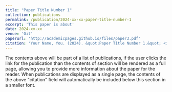 ```yaml
---
title: "Paper Title Number 1"
collection: publications
permalink: /publication/2024-xx-xx-paper-title-number-1
excerpt: 'This paper is about'
date: 2024-xx-xx
venue: 'Git'
paperurl: 'http://academicpages.github.io/files/paper3.pdf'
citation: 'Your Name, You. (2024). &quot;Paper Title Number 1.&quot; <i>Git</i>. 1(3).'
---
```


The contents above will be part of a list of publications, if the user clicks the link for the publication than the contents of section will be rendered as a full page, allowing you to provide more information about the paper for the reader. When publications are displayed as a single page, the contents of the above "citation" field will automatically be included below this section in a smaller font.
